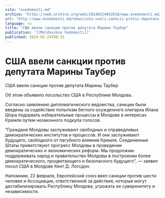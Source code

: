 ```yaml
---
site: "evedomosti.md"
archive: "https://web.archive.org/web/20240224092618/www.evedomosti.md/news/ssha-vveli-sankcii-protiv-deputata-mariny-tauber"
url: "http://www.evedomosti.md/news/ssha-vveli-sankcii-protiv-deputata-mariny-tauber"
language: ru
title: "США ввели санкции против депутата Марины Таубер"
publication: '[[Moldavskie Vedomosti]]'
published: 2024-02-24T08:31
---
```


# США ввели санкции против депутата Марины Таубер

США ввели санкции против депутата Марины Таубер

Об этом объявило посольство США в Республике Молдова.

Согласно заявлению дипломатического ведомства, санкции были введены за содействие попыткам беглого осужденного олигарха Илана Шора подорвать избирательные процессы в Молдове в интересах Кремля путем незаконного подкупа голосов.

"Граждане Молдовы заслуживают свободных и справедливых демократических институтов и процессов. И они заслуживают будущего, свободного от пагубного влияния Кремля. Соединенные Штаты приветствуют прогресс Молдовы в проведении демократических и экономических реформ. Мы продолжим поддерживать народ и правительство Молдовы в построении более демократического, процветающего и безопасного будущего", — заявил посол США в Молдове Кент Д. Логсдон.

Напомним, 22 февраля, Европейский союз ввел санкции против шести человек и Ассоциации, ответственной за действия, которые могут дестабилизировать Республику Молдова, угрожать ее суверенитету и независимости.